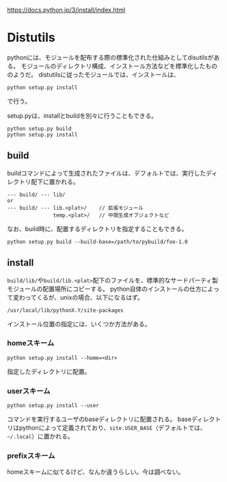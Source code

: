 https://docs.python.jp/3/install/index.html

# Distutils
pythonには、モジュールを配布する際の標準化された仕組みとしてdisutilsがある。
モジュールのディレクトリ構成、インストール方法などを標準化したもののようだ。
distutilsに従ったモジュールでは、インストールは、
```
python setup.py install
```
で行う。

setup.pyは、installとbuildを別々に行うこともできる。
```
python setup.py build
python setup.py install
```

## build
buildコマンドによって生成されたファイルは、デフォルトでは、実行したディレクトリ配下に置かれる。
```
--- build/ --- lib/
or
--- build/ --- lib.<plat>/    // 拡張モジュール
               temp.<plat>/   // 中間生成オブジェクトなど
```

なお、build時に、配置するディレクトリを指定することもできる。
```
python setup.py build --build-base=/path/to/pybuild/foo-1.0
```

## install
`build/lib/`や`build/lib.<plat>`配下のファイルを、標準的なサードパーティ製モジュールの配置場所にコピーする。
python自体のインストールの仕方によって変わってくるが、unixの場合、以下になるはず。
```
/usr/local/lib/pythonX.Y/site-packages
```

インストール位置の指定には、いくつか方法がある。

### homeスキーム
```
python setup.py install --home=<dir>
```
指定したディレクトリに配置。

### userスキーム
```
python setup.py install --user
```
コマンドを実行するユーザのbaseディレクトリに配置される。
baseディレクトリはpythonによって定義されており、`site.USER_BASE`（デフォルトでは、`~/.local`）に置かれる。

### prefixスキーム
homeスキームに似てるけど、なんか違うらしい。今は調べない。
